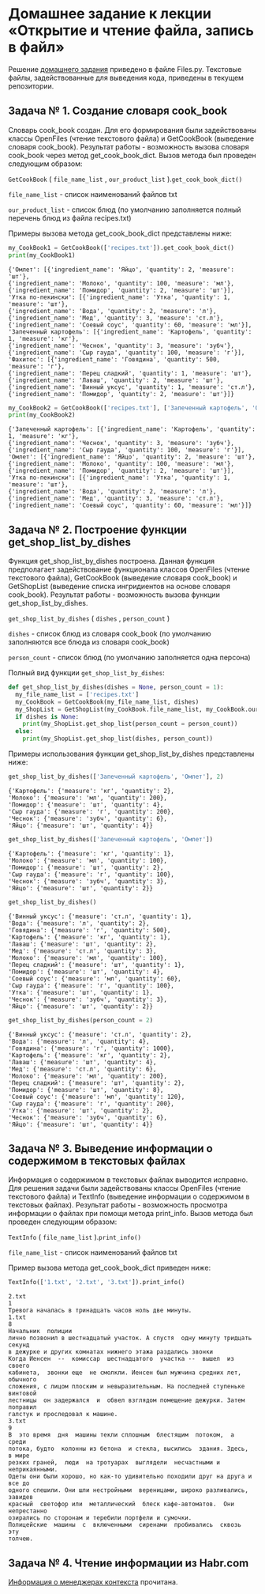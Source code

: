 # Домашнее задание к лекции «Открытие и чтение файла, запись в файл»

Решение [домашнего задания](https://github.com/netology-code/py-homeworks-basic/tree/master/7.files) приведено в файле Files.py. Текстовые файлы, задействованные для выведения кода, приведены в текущем репозитории.

## Задача № 1. Создание словаря cook_book
Словарь cook_book создан. Для его формирования были задействованы классы OpenFiles (чтение текстового файла) и GetCookBook (выведение словаря cook_book). Результат работы - возможность вызова словаря cook_book через метод get_cook_book_dict. Вызов метода был проведен следующим образом:

```GetCookBook``` ( ```file_name_list``` , ```our_product_list``` ).```get_cook_book_dict()```

```file_name_list``` - список наименований файлов txt

```our_product_list``` - список блюд (по умолчанию заполняется полный перечень блюд из файла recipes.txt)

Примеры вызова метода get_cook_book_dict представлены ниже:

```python
my_CookBook1 = GetCookBook(['recipes.txt']).get_cook_book_dict()
print(my_CookBook1)
```
```
{'Омлет': [{'ingredient_name': 'Яйцо', 'quantity': 2, 'measure': 'шт'},
{'ingredient_name': 'Молоко', 'quantity': 100, 'measure': 'мл'},
{'ingredient_name': 'Помидор', 'quantity': 2, 'measure': 'шт'}],
'Утка по-пекински': [{'ingredient_name': 'Утка', 'quantity': 1, 'measure': 'шт'},
{'ingredient_name': 'Вода', 'quantity': 2, 'measure': 'л'},
{'ingredient_name': 'Мед', 'quantity': 3, 'measure': 'ст.л'},
{'ingredient_name': 'Соевый соус', 'quantity': 60, 'measure': 'мл'}],
'Запеченный картофель': [{'ingredient_name': 'Картофель', 'quantity': 1, 'measure': 'кг'},
{'ingredient_name': 'Чеснок', 'quantity': 3, 'measure': 'зубч'},
{'ingredient_name': 'Сыр гауда', 'quantity': 100, 'measure': 'г'}],
'Фахитос': [{'ingredient_name': 'Говядина', 'quantity': 500, 'measure': 'г'},
{'ingredient_name': 'Перец сладкий', 'quantity': 1, 'measure': 'шт'},
{'ingredient_name': 'Лаваш', 'quantity': 2, 'measure': 'шт'},
{'ingredient_name': 'Винный уксус', 'quantity': 1, 'measure': 'ст.л'},
{'ingredient_name': 'Помидор', 'quantity': 2, 'measure': 'шт'}]}
```
```python
my_CookBook2 = GetCookBook(['recipes.txt'], ['Запеченный картофель', 'Омлет', 'Утка по-пекински']).get_cook_book_dict()
print(my_CookBook2)
```
```
{'Запеченный картофель': [{'ingredient_name': 'Картофель', 'quantity': 1, 'measure': 'кг'},
{'ingredient_name': 'Чеснок', 'quantity': 3, 'measure': 'зубч'},
{'ingredient_name': 'Сыр гауда', 'quantity': 100, 'measure': 'г'}],
'Омлет': [{'ingredient_name': 'Яйцо', 'quantity': 2, 'measure': 'шт'},
{'ingredient_name': 'Молоко', 'quantity': 100, 'measure': 'мл'},
{'ingredient_name': 'Помидор', 'quantity': 2, 'measure': 'шт'}],
'Утка по-пекински': [{'ingredient_name': 'Утка', 'quantity': 1, 'measure': 'шт'},
{'ingredient_name': 'Вода', 'quantity': 2, 'measure': 'л'},
{'ingredient_name': 'Мед', 'quantity': 3, 'measure': 'ст.л'},
{'ingredient_name': 'Соевый соус', 'quantity': 60, 'measure': 'мл'}]}
```

## Задача № 2. Построение функции get_shop_list_by_dishes
Функция get_shop_list_by_dishes построена. Данная функция предполагает задействование функционала классов OpenFiles (чтение текстового файла), GetCookBook (выведение словаря cook_book) и GetShopList (выведение списка ингридиентов на основе словаря cook_book). Результат работы - возможность вызова функции get_shop_list_by_dishes.

```get_shop_list_by_dishes``` ( ```dishes``` , ```person_count``` )

```dishes``` - список блюд из словаря cook_book (по умолчанию заполняются все блюда из словаря cook_book)

```person_count``` - список блюд (по умолчанию заполняется одна персона)

Полный вид функции ```get_shop_list_by_dishes```:

```python
def get_shop_list_by_dishes(dishes = None, person_count = 1):
  my_file_name_list = ['recipes.txt']
  my_CookBook = GetCookBook(my_file_name_list, dishes)
  my_ShopList = GetShopList(my_CookBook.file_name_list, my_CookBook.our_product_list)
  if dishes is None:
    print(my_ShopList.get_shop_list(person_count = person_count))
  else:
    print(my_ShopList.get_shop_list(dishes, person_count))
```

Примеры использования функции get_shop_list_by_dishes представлены ниже:
```python
get_shop_list_by_dishes(['Запеченный картофель', 'Омлет'], 2)
```
```
{'Картофель': {'measure': 'кг', 'quantity': 2},
'Молоко': {'measure': 'мл', 'quantity': 200},
'Помидор': {'measure': 'шт', 'quantity': 4},
'Сыр гауда': {'measure': 'г', 'quantity': 200},
'Чеснок': {'measure': 'зубч', 'quantity': 6},
'Яйцо': {'measure': 'шт', 'quantity': 4}}
```
```python
get_shop_list_by_dishes(['Запеченный картофель', 'Омлет'])
```
```
{'Картофель': {'measure': 'кг', 'quantity': 1},
'Молоко': {'measure': 'мл', 'quantity': 100},
'Помидор': {'measure': 'шт', 'quantity': 2},
'Сыр гауда': {'measure': 'г', 'quantity': 100},
'Чеснок': {'measure': 'зубч', 'quantity': 3},
'Яйцо': {'measure': 'шт', 'quantity': 2}}
```
```python
get_shop_list_by_dishes()
```
```
{'Винный уксус': {'measure': 'ст.л', 'quantity': 1},
'Вода': {'measure': 'л', 'quantity': 2},
'Говядина': {'measure': 'г', 'quantity': 500},
'Картофель': {'measure': 'кг', 'quantity': 1},
'Лаваш': {'measure': 'шт', 'quantity': 2},
'Мед': {'measure': 'ст.л', 'quantity': 3},
'Молоко': {'measure': 'мл', 'quantity': 100},
'Перец сладкий': {'measure': 'шт', 'quantity': 1},
'Помидор': {'measure': 'шт', 'quantity': 4},
'Соевый соус': {'measure': 'мл', 'quantity': 60},
'Сыр гауда': {'measure': 'г', 'quantity': 100},
'Утка': {'measure': 'шт', 'quantity': 1},
'Чеснок': {'measure': 'зубч', 'quantity': 3},
'Яйцо': {'measure': 'шт', 'quantity': 2}}
```
```python
get_shop_list_by_dishes(person_count = 2)
```
```
{'Винный уксус': {'measure': 'ст.л', 'quantity': 2},
'Вода': {'measure': 'л', 'quantity': 4},
'Говядина': {'measure': 'г', 'quantity': 1000},
'Картофель': {'measure': 'кг', 'quantity': 2},
'Лаваш': {'measure': 'шт', 'quantity': 4},
'Мед': {'measure': 'ст.л', 'quantity': 6},
'Молоко': {'measure': 'мл', 'quantity': 200},
'Перец сладкий': {'measure': 'шт', 'quantity': 2},
'Помидор': {'measure': 'шт', 'quantity': 8},
'Соевый соус': {'measure': 'мл', 'quantity': 120},
'Сыр гауда': {'measure': 'г', 'quantity': 200},
'Утка': {'measure': 'шт', 'quantity': 2},
'Чеснок': {'measure': 'зубч', 'quantity': 6},
'Яйцо': {'measure': 'шт', 'quantity': 4}}
```

## Задача № 3. Выведение информации о содержимом в текстовых файлах
Информация о содержимом в текстовых файлах выводится исправно. Для решения задачи были задействованы классы OpenFiles (чтение текстового файла) и TextInfo (выведение информации  о содержимом в текстовых файлах). Результат работы - возможность просмотра информации о файлах при помощи метода print_info. Вызов метода был проведен следующим образом:

```TextInfo``` ( ```file_name_list``` ).```print_info()```

```file_name_list``` - список наименований файлов txt

Пример вызова метода get_cook_book_dict приведен ниже:
```python
TextInfo(['1.txt', '2.txt', '3.txt']).print_info()
```
```
2.txt
1
Тревога началась в тринадцать часов ноль две минуты.
1.txt
8
Начальник  полиции
лично позвонил в шестнадцатый участок. А спустя  одну минуту тридцать секунд
в дежурке и других комнатах нижнего этажа раздались звонки
Когда Иенсен  --  комиссар  шестнадцатого  участка --  вышел  из своего
кабинета,  звонки еще  не смолкли. Иенсен был мужчина средних лет,  обычного
сложения, с лицом плоским и невыразительным. На последней ступеньке винтовой
лестницы  он задержался  и  обвел взглядом помещение дежурки. Затем поправил
галстук и проследовал к машине.
3.txt
9
В  это время  дня  машины текли сплошным  блестящим  потоком,  а  среди
потока, будто  колонны из бетона  и стекла, высились  здания. Здесь,  в мире
резких граней,  люди  на тротуарах  выглядели  несчастными и  неприкаянными.
Одеты они были хорошо, но как-то удивительно походили друг на друга и все до
одного спешили. Они шли нестройными  вереницами, широко разливались, завидев
красный  светофор или  металлический  блеск кафе-автоматов.  Они непрестанно
озирались по сторонам и теребили портфели и сумочки.
Полицейские  машины  с  включенными  сиренами  пробивались  сквозь  эту
толчею.
```

## Задача № 4. Чтение информации из Habr.com
[Информация о менеджерах контекста](https://habr.com/ru/articles/196382/) прочитана.
